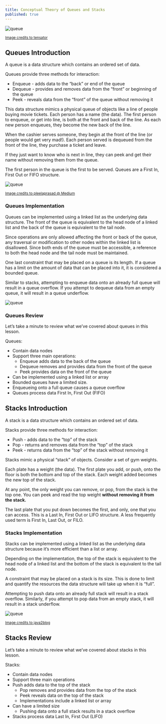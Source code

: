 ```yaml
---
title: Conceptual Theory of Queues and Stacks
published: true
---
```


![queue](https://www.tensator.com/wp-content/uploads/ab8c99f7f70de8e3504651010adb7fb9.jpg)

<sub>[Image credits to tensator](https://www.tensator.com/benefits-queue-management-systems/)</sub>

## Queues Introduction

A queue is a data structure which contains an ordered set of data.

Queues provide three methods for interaction:

* Enqueue - adds data to the “back” or end of the queue
* Dequeue - provides and removes data from the “front” or beginning of the queue
* Peek - reveals data from the “front” of the queue without removing it

This data structure mimics a physical queue of objects like a line of people buying movie tickets. Each person has a name (the data). The first person to enqueue, or get into line, is both at the front and back of the line. As each new person enqueues, they become the new back of the line.

When the cashier serves someone, they begin at the front of the line (or people would get very mad!). Each person served is dequeued from the front of the line, they purchase a ticket and leave.

If they just want to know who is next in line, they can peek and get their name without removing them from the queue.

The first person in the queue is the first to be served. Queues are a First In, First Out or FIFO structure.

![queue](https://miro.medium.com/max/1105/0*bdt3OPmImz1BRArO.png)

<sub>[Image credits to pleelaprasad @ Medium](https://medium.com/@pleelaprasad/data-structures-3515827fbf89)</sub>



### Queues Implementation

Queues can be implemented using a linked list as the underlying data structure. The front of the queue is equivalent to the head node of a linked list and the back of the queue is equivalent to the tail node.

Since operations are only allowed affecting the front or back of the queue, any traversal or modification to other nodes within the linked list is disallowed. Since both ends of the queue must be accessible, a reference to both the head node and the tail node must be maintained.

One last constraint that may be placed on a queue is its length. If a queue has a limit on the amount of data that can be placed into it, it is considered a bounded queue.

Similar to stacks, attempting to enqueue data onto an already full queue will result in a queue overflow. If you attempt to dequeue data from an empty queue, it will result in a queue underflow.

![queue]()

### Queues Review

Let’s take a minute to review what we’ve covered about queues in this lesson.

Queues:

* Contain data nodes
* Support three main operations:
  * Enqueue adds data to the back of the queue
   * Dequeue removes and provides data from the front of the queue
   * Peek provides data on the front of the queue
* Can be implemented using a linked list or array
* Bounded queues have a limited size.
* Enqueueing onto a full queue causes a queue overflow
* Queues process data First In, First Out (FIFO)



## Stacks Introduction

A stack is a data structure which contains an ordered set of data.

Stacks provide three methods for interaction:

* Push - adds data to the “top” of the stack
* Pop - returns and removes data from the “top” of the stack
* Peek - returns data from the “top” of the stack without removing it

Stacks mimic a physical “stack” of objects. Consider a set of gym weights.

Each plate has a weight (the data). The first plate you add, or push, onto the floor is both the bottom and top of the stack. Each weight added becomes the new top of the stack.

At any point, the only weight you can remove, or pop, from the stack is the top one. You can peek and read the top weight **without removing it from the stack.**

The last plate that you put down becomes the first, and only, one that you can access. This is a Last In, First Out or LIFO structure. A less frequently used term is First In, Last Out, or FILO.


### Stacks Implementation

Stacks can be implemented using a linked list as the underlying data structure because it’s more efficient than a list or array.

Depending on the implementation, the top of the stack is equivalent to the head node of a linked list and the bottom of the stack is equivalent to the tail node.

A constraint that may be placed on a stack is its size. This is done to limit and quantify the resources the data structure will take up when it is “full”.

Attempting to push data onto an already full stack will result in a stack overflow. Similarly, if you attempt to pop data from an empty stack, it will result in a stack underflow.


![queue](https://java2blog.com/wp-content/uploads/2017/09/Stack.png)

<sub>[Image credits to java2blog](https://java2blog.com/implement-stack-using-linked-list-in-java/)</sub>


## Stacks Review

Let’s take a minute to review what we’ve covered about stacks in this lesson.

Stacks:

* Contain data nodes
* Support three main operations
* Push adds data to the top of the stack
  * Pop removes and provides data from the top of the stack
  * Peek reveals data on the top of the stack
  * Implementations include a linked list or array
* Can have a limited size
  * Pushing data onto a full stack results in a stack overflow
* Stacks process data Last In, First Out (LIFO)

